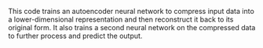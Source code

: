 This code trains an autoencoder neural network to compress input data into a lower-dimensional representation and then reconstruct it back to its original form. It also trains a second neural network on the compressed data to further process and predict the output.
